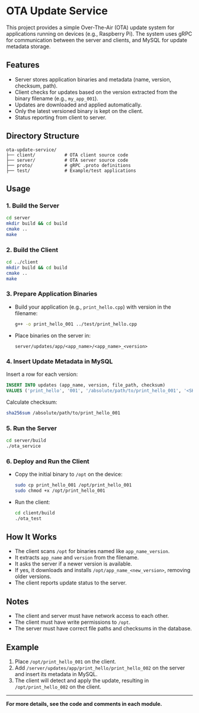 # OTA Update Service

This project provides a simple Over-The-Air (OTA) update system for applications running on devices (e.g., Raspberry Pi). The system uses gRPC for communication between the server and clients, and MySQL for update metadata storage.

## Features

- Server stores application binaries and metadata (name, version, checksum, path).
- Client checks for updates based on the version extracted from the binary filename (e.g., `my_app_001`).
- Updates are downloaded and applied automatically.
- Only the latest versioned binary is kept on the client.
- Status reporting from client to server.

## Directory Structure

```
ota-update-service/
├── client/           # OTA client source code
├── server/           # OTA server source code
├── proto/            # gRPC .proto definitions
├── test/             # Example/test applications
```

## Usage

### 1. Build the Server

```sh
cd server
mkdir build && cd build
cmake ..
make
```

### 2. Build the Client

```sh
cd ../client
mkdir build && cd build
cmake ..
make
```

### 3. Prepare Application Binaries

- Build your application (e.g., `print_hello.cpp`) with version in the filename:
  ```sh
  g++ -o print_hello_001 ../test/print_hello.cpp
  ```
- Place binaries on the server in:
  ```
  server/updates/app/<app_name>/<app_name>_<version>
  ```

### 4. Insert Update Metadata in MySQL

Insert a row for each version:
```sql
INSERT INTO updates (app_name, version, file_path, checksum)
VALUES ('print_hello', '001', '/absolute/path/to/print_hello_001', '<SHA256_CHECKSUM>');
```
Calculate checksum:
```sh
sha256sum /absolute/path/to/print_hello_001
```

### 5. Run the Server

```sh
cd server/build
./ota_service
```

### 6. Deploy and Run the Client

- Copy the initial binary to `/opt` on the device:
  ```sh
  sudo cp print_hello_001 /opt/print_hello_001
  sudo chmod +x /opt/print_hello_001
  ```
- Run the client:
  ```sh
  cd client/build
  ./ota_test
  ```

## How It Works

- The client scans `/opt` for binaries named like `app_name_version`.
- It extracts `app_name` and `version` from the filename.
- It asks the server if a newer version is available.
- If yes, it downloads and installs `/opt/app_name_<new_version>`, removing older versions.
- The client reports update status to the server.

## Notes

- The client and server must have network access to each other.
- The client must have write permissions to `/opt`.
- The server must have correct file paths and checksums in the database.

## Example

1. Place `/opt/print_hello_001` on the client.
2. Add `/server/updates/app/print_hello/print_hello_002` on the server and insert its metadata in MySQL.
3. The client will detect and apply the update, resulting in `/opt/print_hello_002` on the client.

---

**For more details, see the code and comments in each module.**
